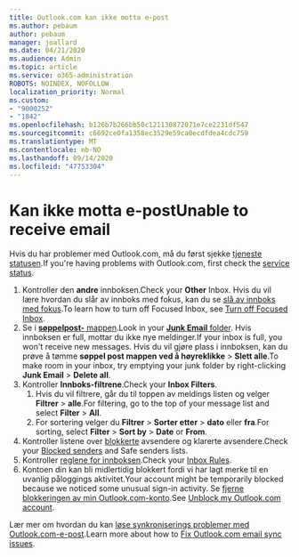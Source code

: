 ```yaml
---
title: Outlook.com kan ikke motta e-post
ms.author: pebaum
author: pebaum
manager: joallard
ms.date: 04/21/2020
ms.audience: Admin
ms.topic: article
ms.service: o365-administration
ROBOTS: NOINDEX, NOFOLLOW
localization_priority: Normal
ms.custom:
- "9000252"
- "1842"
ms.openlocfilehash: b126b7b266bb50c121130872071e7ce2231df547
ms.sourcegitcommit: c6692ce0fa1358ec3529e59ca0ecdfdea4cdc759
ms.translationtype: MT
ms.contentlocale: nb-NO
ms.lasthandoff: 09/14/2020
ms.locfileid: "47753304"
---
```

# <a name="unable-to-receive-email"></a><span data-ttu-id="04a39-102">Kan ikke motta e-post</span><span class="sxs-lookup"><span data-stu-id="04a39-102">Unable to receive email</span></span>

<span data-ttu-id="04a39-103">Hvis du har problemer med Outlook.com, må du først sjekke [tjeneste statusen](https://go.microsoft.com/fwlink/p/?linkid=837482).</span><span class="sxs-lookup"><span data-stu-id="04a39-103">If you're having problems with Outlook.com, first check the [service status](https://go.microsoft.com/fwlink/p/?linkid=837482).</span></span>

1. <span data-ttu-id="04a39-104">Kontroller den **andre** innboksen.</span><span class="sxs-lookup"><span data-stu-id="04a39-104">Check your **Other** Inbox.</span></span> <span data-ttu-id="04a39-105">Hvis du vil lære hvordan du slår av innboks med fokus, kan du se [slå av innboks med fokus](https://support.office.com/article/f714d94d-9e63-4217-9ccb-6cb2986aa1b2).</span><span class="sxs-lookup"><span data-stu-id="04a39-105">To learn how to turn off Focused Inbox, see [Turn off Focused Inbox](https://support.office.com/article/f714d94d-9e63-4217-9ccb-6cb2986aa1b2).</span></span> 
2. <span data-ttu-id="04a39-106">Se i [ **søppelpost-** mappen](https://outlook.live.com/mail/junkemail).</span><span class="sxs-lookup"><span data-stu-id="04a39-106">Look in your [**Junk Email** folder](https://outlook.live.com/mail/junkemail).</span></span> <span data-ttu-id="04a39-107">Hvis innboksen er full, mottar du ikke nye meldinger.</span><span class="sxs-lookup"><span data-stu-id="04a39-107">If your inbox is full, you won't receive new messages.</span></span> <span data-ttu-id="04a39-108">Hvis du vil gjøre plass i innboksen, kan du prøve å tømme **søppel post mappen ved å høyreklikke**  >  **Slett alle**.</span><span class="sxs-lookup"><span data-stu-id="04a39-108">To make room in your inbox, try emptying your junk folder by right-clicking **Junk Email** > **Delete all**.</span></span>
3. <span data-ttu-id="04a39-109">Kontroller **Innboks-filtrene**.</span><span class="sxs-lookup"><span data-stu-id="04a39-109">Check your **Inbox Filters**.</span></span> 
    1. <span data-ttu-id="04a39-110">Hvis du vil filtrere, går du til toppen av meldings listen og velger **Filtrer**  >  **alle**.</span><span class="sxs-lookup"><span data-stu-id="04a39-110">For filtering, go to the top of your message list and select **Filter** > **All**.</span></span>
    2. <span data-ttu-id="04a39-111">For sortering velger du **Filtrer**  >  **Sorter etter**  >  **dato** eller **fra**.</span><span class="sxs-lookup"><span data-stu-id="04a39-111">For sorting, select **Filter** > **Sort by** > **Date** or **From**.</span></span>
4. <span data-ttu-id="04a39-112">Kontroller listene over [blokkerte](https://outlook.live.com/mail/options/mail/junkEmail) avsendere og klarerte avsendere.</span><span class="sxs-lookup"><span data-stu-id="04a39-112">Check your [Blocked senders](https://outlook.live.com/mail/options/mail/junkEmail) and Safe senders lists.</span></span>
5. <span data-ttu-id="04a39-113">Kontroller [reglene for innboksen](https://outlook.live.com/mail/options/mail/rules).</span><span class="sxs-lookup"><span data-stu-id="04a39-113">Check your [Inbox Rules](https://outlook.live.com/mail/options/mail/rules).</span></span>
6. <span data-ttu-id="04a39-114">Kontoen din kan bli midlertidig blokkert fordi vi har lagt merke til en uvanlig påloggings aktivitet.</span><span class="sxs-lookup"><span data-stu-id="04a39-114">Your account might be temporarily blocked because we noticed some unusual sign-in activity.</span></span> <span data-ttu-id="04a39-115">Se [fjerne blokkeringen av min Outlook.com-konto](https://support.office.com/article/f4ad2701-d166-4d8b-8a6a-9af2a1f8a4c4).</span><span class="sxs-lookup"><span data-stu-id="04a39-115">See [Unblock my Outlook.com account](https://support.office.com/article/f4ad2701-d166-4d8b-8a6a-9af2a1f8a4c4).</span></span>

<span data-ttu-id="04a39-116">Lær mer om hvordan du kan [løse synkroniserings problemer med Outlook.com-e-post](https://support.office.com/article/d39e3341-8d79-4bf1-b3c7-ded602233642).</span><span class="sxs-lookup"><span data-stu-id="04a39-116">Learn more about how to [Fix Outlook.com email sync issues](https://support.office.com/article/d39e3341-8d79-4bf1-b3c7-ded602233642).</span></span>